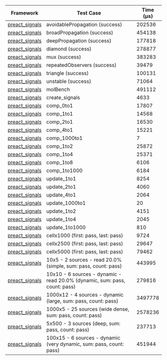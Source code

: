 | Framework | Test Case | Time (μs) |
| --- | --- | --- |
| [preact_signals](https://pub.dev/packages/preact_signals) | avoidablePropagation (success) | 202536 |
| [preact_signals](https://pub.dev/packages/preact_signals) | broadPropagation (success) | 454138 |
| [preact_signals](https://pub.dev/packages/preact_signals) | deepPropagation (success) | 177818 |
| [preact_signals](https://pub.dev/packages/preact_signals) | diamond (success) | 278877 |
| [preact_signals](https://pub.dev/packages/preact_signals) | mux (success) | 383283 |
| [preact_signals](https://pub.dev/packages/preact_signals) | repeatedObservers (success) | 39479 |
| [preact_signals](https://pub.dev/packages/preact_signals) | triangle (success) | 100131 |
| [preact_signals](https://pub.dev/packages/preact_signals) | unstable (success) | 71064 |
| [preact_signals](https://pub.dev/packages/preact_signals) | molBench | 491112 |
| [preact_signals](https://pub.dev/packages/preact_signals) | create_signals | 4633 |
| [preact_signals](https://pub.dev/packages/preact_signals) | comp_0to1 | 17807 |
| [preact_signals](https://pub.dev/packages/preact_signals) | comp_1to1 | 14568 |
| [preact_signals](https://pub.dev/packages/preact_signals) | comp_2to1 | 16530 |
| [preact_signals](https://pub.dev/packages/preact_signals) | comp_4to1 | 15221 |
| [preact_signals](https://pub.dev/packages/preact_signals) | comp_1000to1 | 7 |
| [preact_signals](https://pub.dev/packages/preact_signals) | comp_1to2 | 25872 |
| [preact_signals](https://pub.dev/packages/preact_signals) | comp_1to4 | 25371 |
| [preact_signals](https://pub.dev/packages/preact_signals) | comp_1to8 | 6106 |
| [preact_signals](https://pub.dev/packages/preact_signals) | comp_1to1000 | 6184 |
| [preact_signals](https://pub.dev/packages/preact_signals) | update_1to1 | 8254 |
| [preact_signals](https://pub.dev/packages/preact_signals) | update_2to1 | 4060 |
| [preact_signals](https://pub.dev/packages/preact_signals) | update_4to1 | 2064 |
| [preact_signals](https://pub.dev/packages/preact_signals) | update_1000to1 | 20 |
| [preact_signals](https://pub.dev/packages/preact_signals) | update_1to2 | 4151 |
| [preact_signals](https://pub.dev/packages/preact_signals) | update_1to4 | 2045 |
| [preact_signals](https://pub.dev/packages/preact_signals) | update_1to1000 | 810 |
| [preact_signals](https://pub.dev/packages/preact_signals) | cellx1000 (first: pass, last: pass) | 9724 |
| [preact_signals](https://pub.dev/packages/preact_signals) | cellx2500 (first: pass, last: pass) | 29647 |
| [preact_signals](https://pub.dev/packages/preact_signals) | cellx5000 (first: pass, last: pass) | 79462 |
| [preact_signals](https://pub.dev/packages/preact_signals) | 10x5 - 2 sources - read 20.0% (simple, sum: pass, count: pass) | 443995 |
| [preact_signals](https://pub.dev/packages/preact_signals) | 10x10 - 6 sources - dynamic - read 20.0% (dynamic, sum: pass, count: pass) | 279816 |
| [preact_signals](https://pub.dev/packages/preact_signals) | 1000x12 - 4 sources - dynamic (large, sum: pass, count: pass) | 3497778 |
| [preact_signals](https://pub.dev/packages/preact_signals) | 1000x5 - 25 sources (wide dense, sum: pass, count: pass) | 2578236 |
| [preact_signals](https://pub.dev/packages/preact_signals) | 5x500 - 3 sources (deep, sum: pass, count: pass) | 237713 |
| [preact_signals](https://pub.dev/packages/preact_signals) | 100x15 - 6 sources - dynamic (very dynamic, sum: pass, count: pass) | 451944 |
